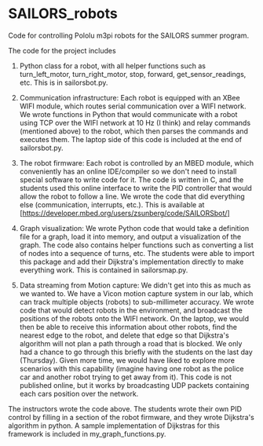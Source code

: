 # SAILORS_robots

Code for controlling Pololu m3pi robots for the SAILORS summer program.

The code for the project includes

1. Python class for a robot, with all helper functions such as turn_left_motor, turn_right_motor, stop, forward, get_sensor_readings, etc. This is in sailorsbot.py.

2. Communication infrastructure: Each robot is equipped with an XBee WIFI module, which routes serial communication over a WIFI network. We wrote functions in Python that would communicate with a robot using TCP over the WIFI network at 10 Hz (I think) and relay commands (mentioned above) to the robot, which then parses the commands and executes them. The laptop side of this code is included at the end of sailorsbot.py.

3. The robot firmware: Each robot is controlled by an MBED module, which conveniently has an online IDE/compiler so we don't need to install special software to write code for it. The code is written in C, and the students used this online interface to write the PID controller that would allow the robot to follow a line. We wrote the code that did everything else (communication, interrupts, etc.). This is available at [https://developer.mbed.org/users/zsunberg/code/SAILORSbot/]

4. Graph visualization: We wrote Python code that would take a definition file for a graph, load it into memory, and output a visualization of the graph. The code also contains helper functions such as converting a list of nodes into a sequence of turns, etc. The students were able to import this package and add their Dijkstra's implementation directly to make everything work. This is contained in sailorsmap.py.

5. Data streaming from Motion capture: We didn't get into this as much as we wanted to. We have a Vicon motion capture system in our lab, which can track multiple objects (robots) to sub-millimeter accuracy. We wrote code that would detect robots in the environment, and broadcast the positions of the robots onto the WIFI network. On the laptop, we would then be able to receive this information about other robots, find the nearest edge to the robot, and delete that edge so that Dijkstra's algorithm will not plan a path through a road that is blocked. We only had a chance to go through this briefly with the students on the last day (Thursday). Given more time, we would have liked to explore more scenarios with this capability (imagine having one robot as the police car and another robot trying to get away from it). This code is not published online, but it works by broadcasting UDP packets containing each cars position over the network.

The instructors wrote the code above. The students wrote their own PID control by filling in a section of the robot firmware, and they wrote Dijkstra's algorithm in python. A sample implementation of Dijkstras for this framework is included in my_graph_functions.py.
